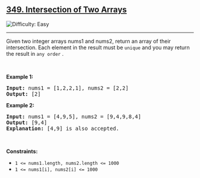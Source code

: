 <h2><a href="https://leetcode.com/problems/intersection-of-two-arrays/">349. Intersection of Two Arrays</a></h2> <img src='https://img.shields.io/badge/Difficulty-Easy-brightgreen' alt='Difficulty: Easy' /><hr><p>Given two integer arrays nums1 and nums2, return an array of their intersection. Each element in the result must be <code>unique</code>&nbsp;and you may return the result in <code>any order</code>&nbsp;.</p>

<p>&nbsp;</p>
<p><strong class="example">Example 1:</strong></p>

<pre>
<strong>Input:</strong> nums1 = [1,2,2,1], nums2 = [2,2]
<strong>Output:</strong> [2]
</pre>

<p><strong class="example">Example 2:</strong></p>

<pre>
<strong>Input:</strong> nums1 = [4,9,5], nums2 = [9,4,9,8,4]
<strong>Output:</strong> [9,4]
<strong>Explanation:</strong> [4,9] is also accepted.
</pre>

<p>&nbsp;</p>
<p><strong>Constraints:</strong></p>

<ul>
	<li><code>1 &lt;= nums1.length, nums2.length &lt;= 1000</code></li>
	<li><code>1 &lt;= nums1[i], nums2[i] &lt;= 1000</code></li>
</ul>